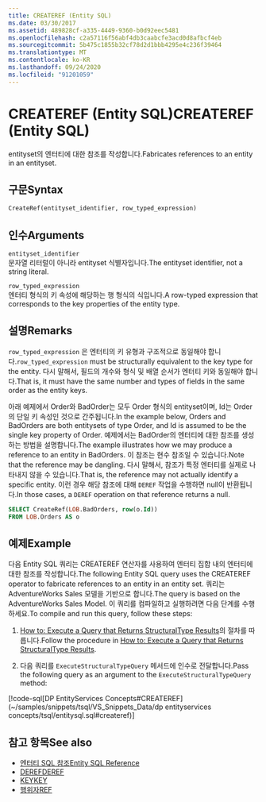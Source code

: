 ```yaml
---
title: CREATEREF (Entity SQL)
ms.date: 03/30/2017
ms.assetid: 489828cf-a335-4449-9360-b0d92eec5481
ms.openlocfilehash: c2a57116f56abf4db3caabcfe3acd0d8afbcf4eb
ms.sourcegitcommit: 5b475c1855b32cf78d2d1bbb4295e4c236f39464
ms.translationtype: MT
ms.contentlocale: ko-KR
ms.lasthandoff: 09/24/2020
ms.locfileid: "91201059"
---
```

# <a name="createref-entity-sql"></a><span data-ttu-id="3c740-102">CREATEREF (Entity SQL)</span><span class="sxs-lookup"><span data-stu-id="3c740-102">CREATEREF (Entity SQL)</span></span>

<span data-ttu-id="3c740-103">entityset의 엔터티에 대한 참조를 작성합니다.</span><span class="sxs-lookup"><span data-stu-id="3c740-103">Fabricates references to an entity in an entityset.</span></span>  
  
## <a name="syntax"></a><span data-ttu-id="3c740-104">구문</span><span class="sxs-lookup"><span data-stu-id="3c740-104">Syntax</span></span>  
  
```sql  
CreateRef(entityset_identifier, row_typed_expression)  
```  
  
## <a name="arguments"></a><span data-ttu-id="3c740-105">인수</span><span class="sxs-lookup"><span data-stu-id="3c740-105">Arguments</span></span>  

 `entityset_identifier`  
 <span data-ttu-id="3c740-106">문자열 리터럴이 아니라 entityset 식별자입니다.</span><span class="sxs-lookup"><span data-stu-id="3c740-106">The entityset identifier, not a string literal.</span></span>  
  
 `row_typed_expression`  
 <span data-ttu-id="3c740-107">엔터티 형식의 키 속성에 해당하는 행 형식의 식입니다.</span><span class="sxs-lookup"><span data-stu-id="3c740-107">A row-typed expression that corresponds to the key properties of the entity type.</span></span>  
  
## <a name="remarks"></a><span data-ttu-id="3c740-108">설명</span><span class="sxs-lookup"><span data-stu-id="3c740-108">Remarks</span></span>  

 <span data-ttu-id="3c740-109">`row_typed_expression` 은 엔터티의 키 유형과 구조적으로 동일해야 합니다.</span><span class="sxs-lookup"><span data-stu-id="3c740-109">`row_typed_expression` must be structurally equivalent to the key type for the entity.</span></span> <span data-ttu-id="3c740-110">다시 말해서, 필드의 개수와 형식 및 배열 순서가 엔터티 키와 동일해야 합니다.</span><span class="sxs-lookup"><span data-stu-id="3c740-110">That is, it must have the same number and types of fields in the same order as the entity keys.</span></span>  
  
 <span data-ttu-id="3c740-111">아래 예제에서 Order와 BadOrder는 모두 Order 형식의 entityset이며, Id는 Order의 단일 키 속성인 것으로 간주됩니다.</span><span class="sxs-lookup"><span data-stu-id="3c740-111">In the example below, Orders and BadOrders are both entitysets of type Order, and Id is assumed to be the single key property of Order.</span></span> <span data-ttu-id="3c740-112">예제에서는 BadOrder의 엔터티에 대한 참조를 생성하는 방법을 설명합니다.</span><span class="sxs-lookup"><span data-stu-id="3c740-112">The example illustrates how we may produce a reference to an entity in BadOrders.</span></span> <span data-ttu-id="3c740-113">이 참조는 현수 참조일 수 있습니다.</span><span class="sxs-lookup"><span data-stu-id="3c740-113">Note that the reference may be dangling.</span></span>  <span data-ttu-id="3c740-114">다시 말해서, 참조가 특정 엔터티를 실제로 나타내지 않을 수 있습니다.</span><span class="sxs-lookup"><span data-stu-id="3c740-114">That is, the reference may not actually identify a specific entity.</span></span> <span data-ttu-id="3c740-115">이런 경우 해당 참조에 대해 `DEREF` 작업을 수행하면 null이 반환됩니다.</span><span class="sxs-lookup"><span data-stu-id="3c740-115">In those cases, a `DEREF` operation on that reference returns a null.</span></span>  
  
```sql  
SELECT CreateRef(LOB.BadOrders, row(o.Id))
FROM LOB.Orders AS o
```  
  
## <a name="example"></a><span data-ttu-id="3c740-116">예제</span><span class="sxs-lookup"><span data-stu-id="3c740-116">Example</span></span>  

 <span data-ttu-id="3c740-117">다음 Entity SQL 쿼리는 CREATEREF 연산자를 사용하여 엔터티 집합 내의 엔터티에 대한 참조를 작성합니다.</span><span class="sxs-lookup"><span data-stu-id="3c740-117">The following Entity SQL query uses the CREATEREF operator to fabricate references to an entity in an entity set.</span></span> <span data-ttu-id="3c740-118">쿼리는 AdventureWorks Sales 모델을 기반으로 합니다.</span><span class="sxs-lookup"><span data-stu-id="3c740-118">The query is based on the AdventureWorks Sales Model.</span></span> <span data-ttu-id="3c740-119">이 쿼리를 컴파일하고 실행하려면 다음 단계를 수행하세요.</span><span class="sxs-lookup"><span data-stu-id="3c740-119">To compile and run this query, follow these steps:</span></span>  
  
1. <span data-ttu-id="3c740-120">[How to: Execute a Query that Returns StructuralType Results](../how-to-execute-a-query-that-returns-structuraltype-results.md)의 절차를 따릅니다.</span><span class="sxs-lookup"><span data-stu-id="3c740-120">Follow the procedure in [How to: Execute a Query that Returns StructuralType Results](../how-to-execute-a-query-that-returns-structuraltype-results.md).</span></span>  
  
2. <span data-ttu-id="3c740-121">다음 쿼리를 `ExecuteStructuralTypeQuery` 메서드에 인수로 전달합니다.</span><span class="sxs-lookup"><span data-stu-id="3c740-121">Pass the following query as an argument to the `ExecuteStructuralTypeQuery` method:</span></span>  
  
 [!code-sql[DP EntityServices Concepts#CREATEREF](~/samples/snippets/tsql/VS_Snippets_Data/dp entityservices concepts/tsql/entitysql.sql#createref)]  
  
## <a name="see-also"></a><span data-ttu-id="3c740-122">참고 항목</span><span class="sxs-lookup"><span data-stu-id="3c740-122">See also</span></span>

- [<span data-ttu-id="3c740-123">엔터티 SQL 참조</span><span class="sxs-lookup"><span data-stu-id="3c740-123">Entity SQL Reference</span></span>](entity-sql-reference.md)
- [<span data-ttu-id="3c740-124">DEREF</span><span class="sxs-lookup"><span data-stu-id="3c740-124">DEREF</span></span>](deref-entity-sql.md)
- [<span data-ttu-id="3c740-125">KEY</span><span class="sxs-lookup"><span data-stu-id="3c740-125">KEY</span></span>](key-entity-sql.md)
- [<span data-ttu-id="3c740-126">행위자</span><span class="sxs-lookup"><span data-stu-id="3c740-126">REF</span></span>](ref-entity-sql.md)
